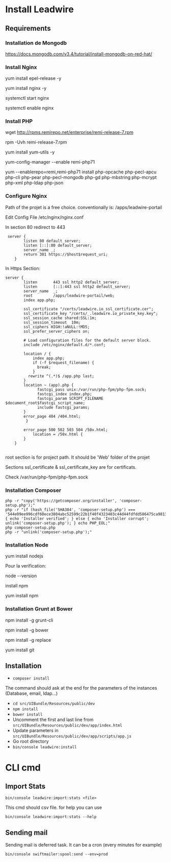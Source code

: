 # Install Leadwire

## Requirements


### Installation de Mongodb

https://docs.mongodb.com/v3.4/tutorial/install-mongodb-on-red-hat/


### Install Nginx

yum install epel-release -y

yum install nginx -y

systemctl start nginx

systemctl enable nginx

### Install PHP

wget http://rpms.remirepo.net/enterprise/remi-release-7.rpm

rpm -Uvh remi-release-7.rpm

yum install yum-utils -y

yum-config-manager --enable remi-php71

yum --enablerepo=remi,remi-php71 install php-opcache php-pecl-apcu php-cli php-pear php-pecl-mongodb php-gd php-mbstring php-mcrypt php-xml
php-ldap php-json


### Configure Nginx

Path of the projet is a free choice. conventionally is: /apps/leadwire-portail

Edit Config File /etc/nginx/nginx.conf

In section 80 redirect to 443

```
 server {
        listen 80 default_server;
        listen [::]:80 default_server;
        server_name _;
        return 301 https://$host$request_uri;
    }
```

In Https Section:

```
server {
        listen       443 ssl http2 default_server;
        listen       [::]:443 ssl http2 default_server;
        server_name  _;
        root         /apps/leadwire-portail/web;
        index app.php;

        ssl_certificate "/certs/leadwire.io_ssl_certificate.cer";
        ssl_certificate_key "/certs/_.leadwire.io_private_key.key";
        ssl_session_cache shared:SSL:1m;
        ssl_session_timeout  10m;
        ssl_ciphers HIGH:!aNULL:!MD5;
        ssl_prefer_server_ciphers on;

        # Load configuration files for the default server block.
        include /etc/nginx/default.d/*.conf;

        location / {
            index app.php;
            if (-f $request_filename) {
              break;
            }
          rewrite ^(.*)$ /app.php last;
        }
        location ~ (app).php {
              fastcgi_pass unix:/var/run/php-fpm/php-fpm.sock;
              fastcgi_index index.php;
              fastcgi_param SCRIPT_FILENAME $document_root$fastcgi_script_name;
              include fastcgi_params;
        }
        error_page 404 /404.html;
         }

        error_page 500 502 503 504 /50x.html;
            location = /50x.html {
        }
    }


```

root section is for project path. It should be 'Web' folder of the projet

Sections ssl_certificate & ssl_certificate_key are for certificats.

Check /var/run/php-fpm/php-fpm.sock


### Installation Composer

```
php -r "copy('https://getcomposer.org/installer', 'composer-setup.php');"
php -r "if (hash_file('SHA384', 'composer-setup.php') === '544e09ee996cdf60ece3804abc52599c22b1f40f4323403c44d44fdfdd586475ca9813a858088ffbc1f233e9b180f061') { echo 'Installer verified'; } else { echo 'Installer corrupt'; unlink('composer-setup.php'); } echo PHP_EOL;"
php composer-setup.php
php -r "unlink('composer-setup.php');"

```

### Installation Node

yum install nodejs

Pour la verification:

node --version

install npm

yum install npm

### Installation Grunt at Bower

npm install -g grunt-cli

npm install -g bower

npm install -g replace
 
yum install git
 



## Installation

* ```composer install```

The command should ask at the end for the parameters of the instances (Database, email, ldap...)

* ```cd src/UIBundle/Resources/public/dev```
* ```npm install```
* ```bower install```
* Uncomment the first and last line from `src/UIBundle/Resources/public/dev/app/index.html`
* Update parameters in `src/UIBundle/Resources/public/dev/app/scripts/app.js`
* Go root directory
* ```bin/console leadwire:install```

# CLI cmd

## Import Stats

```bin/console leadwire:import:stats <file>```

This cmd should csv file. for help you can use 

```bin/console leadwire:import:stats --help```

## Sending mail

Sending mail is deferred task. It can be a cron (every minutes for example)


```bin/console swiftmailer:spool:send --env=prod```

